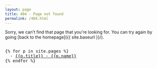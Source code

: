 ```yaml
---
layout: page
title: 404 - Page not found
permalink: /404.html
---
```


Sorry, we can't find that page that you're looking for. You can try again by going [back to the homepage]({{ site.baseurl }}/).

<pre>

{% for p in site.pages %} 
  - <a href='{{p.url | relative_url }}'>{{p.title}} - {{p.name}}</a>
{% endfor %}
</pre>

<!-- [<img src="{{ site.baseurl }}/images/404.jpg" alt="Constructocat by https://github.com/jasoncostello" style="width: 400px;"/>]({{ site.baseurl }}/) -->
